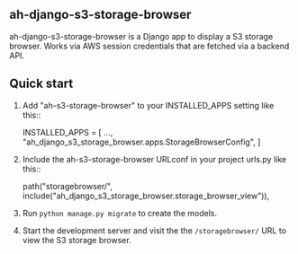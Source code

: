
## ah-django-s3-storage-browser

ah-django-s3-storage-browser is a Django app to display a S3 storage browser.
Works via AWS session credentials that are fetched via a backend API.

Quick start
-----------

1. Add "ah-s3-storage-browser" to your INSTALLED_APPS setting like this::

    INSTALLED_APPS = [
        ...,
        "ah_django_s3_storage_browser.apps.StorageBrowserConfig",
    ]

2. Include the ah-s3-storage-browser URLconf in your project urls.py like this::

    path("storagebrowser/", include("ah_django_s3_storage_browser.storage_browser_view")),

3. Run ``python manage.py migrate`` to create the models.

4. Start the development server and visit the the ``/storagebrowser/`` URL to view the S3 storage browser.
